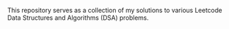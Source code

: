 This repository serves as a collection of my solutions to various Leetcode Data Structures and Algorithms (DSA) problems.
